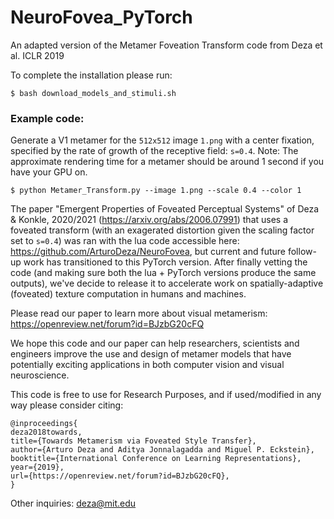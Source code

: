 # NeuroFovea_PyTorch
An adapted version of the Metamer Foveation Transform code from Deza et al. ICLR 2019


To complete the installation please run:

```
$ bash download_models_and_stimuli.sh
```

### Example code:

Generate a V1 metamer for the `512x512` image `1.png` with a center fixation, specified by the rate of growth of the receptive field: `s=0.4`. Note: The approximate rendering time for a metamer should be around 1 second if you have your GPU on.

```
$ python Metamer_Transform.py --image 1.png --scale 0.4 --color 1
```

The paper "Emergent Properties of Foveated Perceptual Systems" of Deza & Konkle, 2020/2021 (https://arxiv.org/abs/2006.07991) that uses a foveated transform (with an exagerated distortion given the scaling factor set to `s=0.4`) was ran with the lua code accessible here: https://github.com/ArturoDeza/NeuroFovea, but current and future follow-up work has transitioned to this PyTorch version. After finally vetting the code (and making sure both the lua + PyTorch versions produce the same outputs), we've decide to release it to accelerate work on spatially-adaptive (foveated) texture computation in humans and machines.

Please read our paper to learn more about visual metamerism: https://openreview.net/forum?id=BJzbG20cFQ

We hope this code and our paper can help researchers, scientists and engineers improve the use and design of metamer models that have potentially exciting applications in both computer vision and visual neuroscience.

This code is free to use for Research Purposes, and if used/modified in any way please consider citing:

```
@inproceedings{
deza2018towards,
title={Towards Metamerism via Foveated Style Transfer},
author={Arturo Deza and Aditya Jonnalagadda and Miguel P. Eckstein},
booktitle={International Conference on Learning Representations},
year={2019},
url={https://openreview.net/forum?id=BJzbG20cFQ},
}
```

Other inquiries: deza@mit.edu
